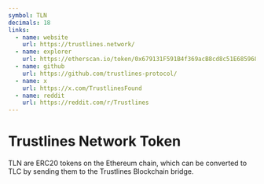 ```yaml
---
symbol: TLN
decimals: 18
links:
  - name: website
    url: https://trustlines.network/
  - name: explorer
    url: https://etherscan.io/token/0x679131F591B4f369acB8cd8c51E68596806c3916
  - name: github
    url: https://github.com/trustlines-protocol/
  - name: x
    url: https://x.com/TrustlinesFound
  - name: reddit
    url: https://reddit.com/r/Trustlines
---
```


# Trustlines Network Token

TLN are ERC20 tokens on the Ethereum chain, which can be converted to TLC by sending them to the Trustlines Blockchain bridge.
